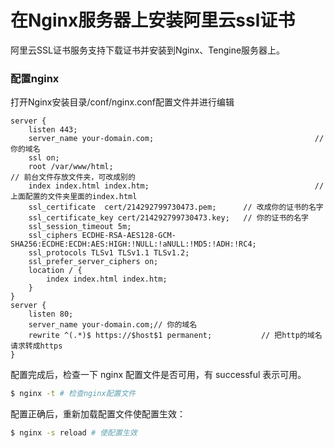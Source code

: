 # 在Nginx服务器上安装阿里云ssl证书

阿里云SSL证书服务支持下载证书并安装到Nginx、Tengine服务器上。

###  配置nginx

打开Nginx安装目录/conf/nginx.conf配置文件并进行编辑

```nginx
server {
    listen 443;
    server_name your-domain.com; 									// 你的域名
    ssl on;
    root /var/www/html; 													// 前台文件存放文件夹，可改成别的
    index index.html index.htm;										// 上面配置的文件夹里面的index.html
    ssl_certificate  cert/214292799730473.pem;		// 改成你的证书的名字
    ssl_certificate_key cert/214292799730473.key;	// 你的证书的名字
    ssl_session_timeout 5m;
    ssl_ciphers ECDHE-RSA-AES128-GCM-SHA256:ECDHE:ECDH:AES:HIGH:!NULL:!aNULL:!MD5:!ADH:!RC4;
    ssl_protocols TLSv1 TLSv1.1 TLSv1.2;
    ssl_prefer_server_ciphers on;
    location / {
        index index.html index.htm;
    }
}
server {
    listen 80;
    server_name your-domain.com;// 你的域名
    rewrite ^(.*)$ https://$host$1 permanent;			// 把http的域名请求转成https
}
```

配置完成后，检查一下 nginx 配置文件是否可用，有 successful 表示可用。

```sh
$ nginx -t # 检查nginx配置文件
```

配置正确后，重新加载配置文件使配置生效：

```sh
$ nginx -s reload # 使配置生效
```

